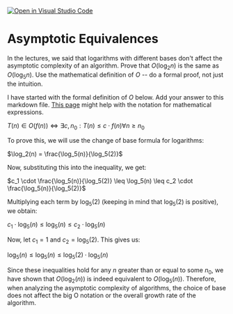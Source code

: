 [![Open in Visual Studio Code](https://classroom.github.com/assets/open-in-vscode-718a45dd9cf7e7f842a935f5ebbe5719a5e09af4491e668f4dbf3b35d5cca122.svg)](https://classroom.github.com/online_ide?assignment_repo_id=12578174&assignment_repo_type=AssignmentRepo)
# Asymptotic Equivalences

In the lectures, we said that logarithms with different bases don't affect the
asymptotic complexity of an algorithm. Prove that $O(\log_{2} n)$ is the same as
$O(\log_{5} n)$. Use the mathematical definition of $O$ -- do a formal proof,
not just the intuition.

I have started with the formal definition of $O$ below. Add your answer to this
markdown file. [This
page](https://docs.github.com/en/get-started/writing-on-github/working-with-advanced-formatting/writing-mathematical-expressions)
might help with the notation for mathematical expressions.

$T(n) \in O(f(n)) \iff \exists c, n_0: T(n) \leq c \cdot f(n) \forall n \geq n_0$

To prove this, we will use the change of base formula for logarithms:

$\log_2(n) = \frac{\log_5(n)}{\log_5(2)}$

Now, substituting this into the inequality, we get:

$c_1 \cdot \frac{\log_5(n)}{\log_5(2)} \leq \log_5(n) \leq c_2 \cdot \frac{\log_5(n)}{\log_5(2)}$

Multiplying each term by $\log_5(2)$ (keeping in mind that $\log_5(2)$ is positive), we obtain:

$c_1 \cdot \log_5(n) \leq \log_5(n) \leq c_2 \cdot \log_5(n)$

Now, let $c_1 = 1$ and $c_2 = \log_5(2)$. This gives us:

$\log_5(n) \leq \log_5(n) \leq \log_5(2) \cdot \log_5(n)$

Since these inequalities hold for any $n$ greater than or equal to some $n_0$, we have shown that $O(\log_2(n))$ is indeed equivalent to $O(\log_5(n))$. Therefore, when analyzing the asymptotic complexity of algorithms, the choice of base does not affect the big O notation or the overall growth rate of the algorithm.
